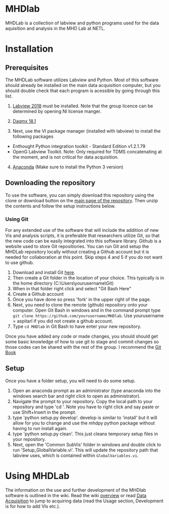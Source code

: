 # MHDlab
MHDLab is a collection of labview and python programs used for the data aquisition and analysis in the MHD Lab at NETL. 


# Installation

## Prerequisites
The MHDLab software utilizes Labview and Python. Most of this software should already be installed on the main data acquisition computer, but you should double check that each program is acessible by going through this list. 

1. [Labview 2018](http://www.ni.com/download/labview-development-system-2018/7413/en/) must be installed. Note that the group licence can be determined by opening NI license manger. 
2. [Daqmx 18.1](http://www.ni.com/download/ni-daqmx-18.1/7702/en/)

3. Next, use the VI package manager (installed with labview) to install the following packages
  * Enthought Python integration toolkit - Standard Edition v1.2.1.79
  * OpenG Labview Toolkit. Note: Only required for TDMS concatenating at the moment, and is not critical for data acquisition.

4. [Anaconda](https://www.anaconda.com/download/) (Make sure to install the Python 3 version) 

## Downloading the repository
To use the software, you can simply download this repository using the clone or download button on the [main page of the repository](https://github.com/aspitarl/MHDlab). Then unzip the contents and follow the setup instructions below. 

### Using Git
For any extended use of the software that will include the addition of new Vis and analysis scripts, it is preferable that researchers utilize Git, so that the new code can be easily integrated into this software library. Github is a website used to store Git repositiories. You can run Git and setup the MHDLab repository locally without creating a Github account but it is needed for collaboration at this point. Skip steps 4 and 5 if you do not want to use github. 

1. Download and install Git [here](https://git-scm.com/downloads). 
2. Then create a Git folder in the location of your choice. This typically is in the home directory (C:\Users\yourusername\Git)
3. When in that folder right click and select "Git Bash Here"
4. Create a Github account
5. Once you have done so press 'fork' in the upper right of the page.
6. Next, you need to clone the remote (github) repository onto your computer. Open Git Bash in windows and in the command prompt type `git clone https://github.com/yourusername/MHDlab`. Use yourusername = aspitarl if you did not create a github account.
7. Type `cd MHDlab` in Git Bash to have enter your new repository.

Once you have added any code or made changes, you should should get some basic knowledge of how to use git to stage and commit changes so those codes can be shared with the rest of the group. I recommend the [Git Book](https://git-scm.com/book/en/v2) 

## Setup 
Once you have a folder setup, you will need to do some setup. 

1. Open an anaconda prompt as an administrator (type anaconda into the windows search bar and right click to open as administrator). 
2. Navigate the prompt to your repository. Copy the local path to your repository and type 'cd <repository path>'. Note you have to right click and say paste or use Shift+Insert in the prompt. 
3. type 'python setup.py develop'. develop is similar to 'install' but it will allow for you to change and use the mhdpy python package without having to run install again. 
4. type 'python setup.py clean'.  This just cleans temporary setup files in your repository. 
5. Next, open the 'Common SubVis' folder in windows and double click to run 'Setup_GlobalVariable.vi'. This will update the repository path that labview uses, which is contained within `GlobalVariables.vi`. 

# Using MHDLab

The information on the use and further development of the MHDlab software is outlined in the wiki. Read the wiki [overview](https://github.com/aspitarl/MHDlab/wiki/Overview) or read [Data Acquisition](https://github.com/aspitarl/MHDlab/wiki/Data-Acquisition) to jump to acquiring data (read the Usage section, Development is for how to add VIs etc.). 

